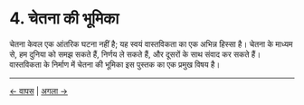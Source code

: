 # 4. चेतना की भूमिका

चेतना केवल एक आंतरिक घटना नहीं है; यह स्वयं वास्तविकता का एक अभिन्न हिस्सा है। चेतना के माध्यम से, हम दुनिया को समझ सकते हैं, निर्णय ले सकते हैं, और दूसरों के साथ संवाद कर सकते हैं। वास्तविकता के निर्माण में चेतना की भूमिका इस पुस्तक का एक प्रमुख विषय है।

---
<div class="navigation-links">
<a href="03_वास्तविकता_की_संरचना.md" class="nav-link prev-link">← वापस</a> | <a href="05_हम_यहाँ_सचेत_प्राणी_क्यों_हैं.md" class="nav-link next-link">अगला →</a>
</div>
